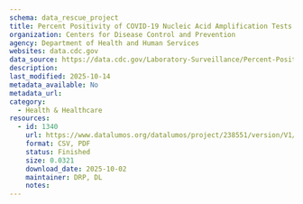 ```yaml
---
schema: data_rescue_project 
title: Percent Positivity of COVID-19 Nucleic Acid Amplification Tests by HHS Region, National Respiratory and Enteric Virus Surveillance System
organization: Centers for Disease Control and Prevention
agency: Department of Health and Human Services
websites: data.cdc.gov
data_source: https://data.cdc.gov/Laboratory-Surveillance/Percent-Positivity-of-COVID-19-Nucleic-Acid-Amplif/gvsb-yw6g/about_data
description: 
last_modified: 2025-10-14
metadata_available: No
metadata_url: 
category:
  - Health & Healthcare 
resources:
  - id: 1340
    url: https://www.datalumos.org/datalumos/project/238551/version/V1/view
    format: CSV, PDF
    status: Finished
    size: 0.0321
    download_date: 2025-10-02
    maintainer: DRP, DL
    notes: 
---
```

